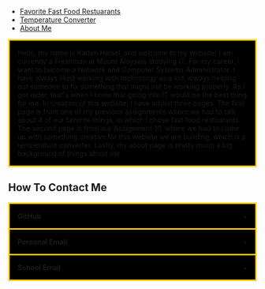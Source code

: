 <nav>
        <ul>
            <li><a href="fastfoodrestuarants.html">Favorite Fast Food Restuarants</a></li>
            <li><a href="tempconverter.html">Temperature Converter</a></li>
            <li><a href="about.html">About Me</a></li>
        </ul>
</nav>

<style>

.accordion {
  max-width: 650px;
  border: 3px solid #FFCC00;
  border-bottom: none;
}

.accordion:last-child {
  border-bottom: 3px solid #FFCC00;
}

.accordion-header {
  display: flex;
  padding: 16px;
  cursor: pointer;
  background-color: #000000;
}

.accordion-title {
  flex: 1;
}

.accordion-icon: {
  width: 16px;
}

.accordion-content {
  padding: 16px;
}

.accordion-content {
  display: none;
}

</style>


<section id="work-experience">

<div class="accordion">
    <div class="accordion-header">
      <div class="accordion-title">Hello, my name is Kaden Helsel, and welcome to my website! I am currently a Freshman at Mount Aloysius studying IT. For my career, I want to become a Network and Computer Systems Administrator. I have always liked working with technology as a kid, always helping out someone to fix something that might not be working properly. As I got older, that's when I knew that going into IT would be the best thing for me. In creation of this website, I have added three pages. The first page is from one of my previous assignments where we had to talk about 4 of our favorite things, in which I chose fast food restuarants. The second page is from our Assignment 10, where we had to come up with something creative for this website we are building, which is a temperature converter. Lastly, my about page is pretty much a big background of things about me.</div>
    </div>
</div>

</section>


<section id="contact">

<h2>How To Contact Me</h2>

<div class="accordion">
    <div class="accordion-header">
      <div class="accordion-title"><strong>GitHub</strong></div>
      <span class="accordion-icon">+</span>
    </div>
    <div class="accordion-content">
        https://github.com/klhst11
    </div>
</div>

<div class="accordion">
    <div class="accordion-header">
      <div class="accordion-title"><strong>Personal Email</strong></div>
      <span class="accordion-icon">+</span>
    </div>
    <div class="accordion-content">
        kadenhelsel@gmail.com
    </div>
</div>

<div class="accordion">
    <div class="accordion-header">
      <div class="accordion-title"><strong>School Email</strong></div>
      <span class="accordion-icon">+</span>
    </div>
    <div class="accordion-content">
        klhst11@student.mtaloy.edu
    </div>
</div>

</section>

<script>

const accordionHeaders = document.getElementsByClassName('accordion-header');
const accordionContents = document.getElementsByClassName('accordion-content');
const accordionIcons = document.getElementsByClassName('accordion-icon');

for (let i = 0; i < accordionHeaders.length; i++) {
  accordionHeaders[i].addEventListener('click', () => {
    accordionContents[i].style.display = accordionContents[i].style.display == 'block' ? 'none' : 'block';
    accordionIcons[i].innerHTML = accordionContents[i].style.display == 'block' ? '-' : '+';
  });
}

</script>
